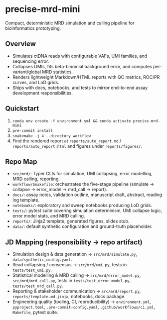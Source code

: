 # precise-mrd-mini

Compact, deterministic MRD simulation and calling pipeline for bioinformatics prototyping.

## Overview
- Simulates ctDNA reads with configurable VAFs, UMI families, and sequencing error.
- Collapses UMIs, fits beta-binomial background error, and computes per-variant/global MRD statistics.
- Renders lightweight Markdown/HTML reports with QC metrics, ROC/PR curves, and LoD grids.
- Ships with docs, notebooks, and tests to mirror end-to-end assay development responsibilities.

## Quickstart
1. `conda env create -f environment.yml && conda activate precise-mrd-mini`
2. `pre-commit install`
3. `snakemake -j 4 --directory workflow`
4. Find the rendered report at `reports/auto_report.md` / `reports/auto_report.html` and figures under `reports/figures/`.

## Repo Map
- `src/mrd/`: Typer CLIs for simulation, UMI collapsing, error modelling, MRD calling, reporting.
- `workflow/Snakefile`: orchestrates the five-stage pipeline (simulate → collapse → error_model → mrd_call → report).
- `docs/`: assay notes, validation outline, manuscript draft, abstract, reading log template.
- `notebooks/`: exploratory and sweep notebooks producing LoD grids.
- `tests/`: pytest suite covering simulation determinism, UMI collapse logic, error model stats, and MRD calling.
- `reports/`: Jinja2 template, generated figures, slides stub.
- `data/`: default synthetic configuration and ground-truth placeholder.

## JD Mapping (responsibility → repo artifact)
- Simulation design & data generation → `src/mrd/simulate.py`, `data/synthetic_config.yaml`.
- Read collapsing / consensus → `src/mrd/umi.py`, tests in `tests/test_umi.py`.
- Statistical modelling & MRD calling → `src/mrd/error_model.py`, `src/mrd/mrd_call.py`, tests in `tests/test_error_model.py`, `tests/test_mrd_call.py`.
- Reporting & stakeholder communication → `src/mrd/report.py`, `reports/template.md.jinja`, notebooks, docs package.
- Engineering quality (tooling, CI, reproducibility) → `environment.yml`, `pyproject.toml`, `.pre-commit-config.yaml`, `.github/workflows/ci.yml`, `Makefile`, pytest suite.
